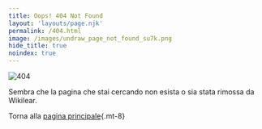 ```yaml
---
title: Oops! 404 Not Found
layout: 'layouts/page.njk'
permalink: /404.html
image: /images/undraw_page_not_found_su7k.png
hide_title: true
noindex: true
---
```


![404](/images/undraw_page_not_found_su7k.png)

Sembra che la pagina che stai cercando non esista o sia stata rimossa da Wikilear.

Torna alla [pagina principale](/){.mt-8}
